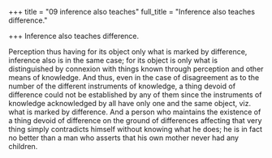 +++
title = "09 inference also teaches"
full_title = "Inference also teaches difference."

+++
Inference also teaches difference.

Perception thus having for its object only what is marked by difference, inference also is in the same case; for its object is only what is distinguished by connexion with things known through perception and other means of knowledge. And thus, even in the case of disagreement as to the number of the different instruments of knowledge, a thing devoid of difference could not be established by any of them since the instruments of knowledge acknowledged by all have only one and the same object, viz. what is marked by difference. And a person who maintains the existence of a thing devoid of difference on the ground of differences affecting that very thing simply contradicts himself without knowing what he does; he is in fact no better than a man who asserts that his own mother never had any children.


